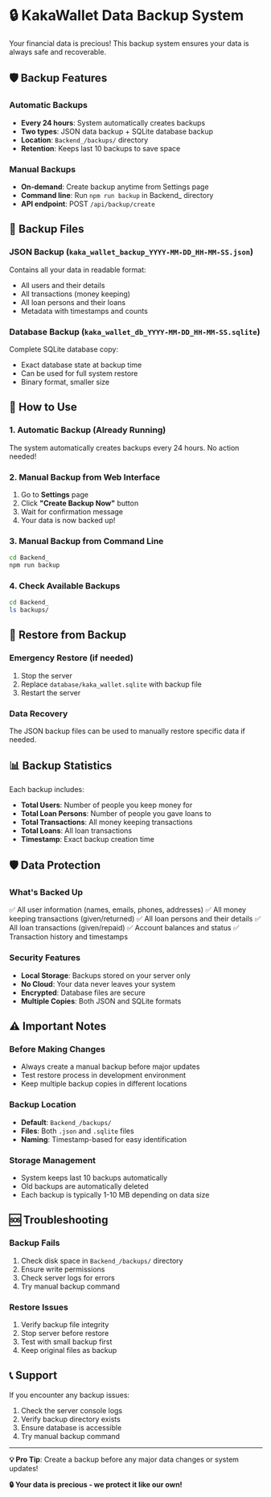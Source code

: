 # 🔒 KakaWallet Data Backup System

Your financial data is precious! This backup system ensures your data is always safe and recoverable.

## 🛡️ Backup Features

### Automatic Backups
- **Every 24 hours**: System automatically creates backups
- **Two types**: JSON data backup + SQLite database backup
- **Location**: `Backend_/backups/` directory
- **Retention**: Keeps last 10 backups to save space

### Manual Backups
- **On-demand**: Create backup anytime from Settings page
- **Command line**: Run `npm run backup` in Backend_ directory
- **API endpoint**: POST `/api/backup/create`

## 📁 Backup Files

### JSON Backup (`kaka_wallet_backup_YYYY-MM-DD_HH-MM-SS.json`)
Contains all your data in readable format:
- All users and their details
- All transactions (money keeping)
- All loan persons and their loans
- Metadata with timestamps and counts

### Database Backup (`kaka_wallet_db_YYYY-MM-DD_HH-MM-SS.sqlite`)
Complete SQLite database copy:
- Exact database state at backup time
- Can be used for full system restore
- Binary format, smaller size

## 🚀 How to Use

### 1. Automatic Backup (Already Running)
The system automatically creates backups every 24 hours. No action needed!

### 2. Manual Backup from Web Interface
1. Go to **Settings** page
2. Click **"Create Backup Now"** button
3. Wait for confirmation message
4. Your data is now backed up!

### 3. Manual Backup from Command Line
```bash
cd Backend_
npm run backup
```

### 4. Check Available Backups
```bash
cd Backend_
ls backups/
```

## 🔄 Restore from Backup

### Emergency Restore (if needed)
1. Stop the server
2. Replace `database/kaka_wallet.sqlite` with backup file
3. Restart the server

### Data Recovery
The JSON backup files can be used to manually restore specific data if needed.

## 📊 Backup Statistics

Each backup includes:
- **Total Users**: Number of people you keep money for
- **Total Loan Persons**: Number of people you gave loans to
- **Total Transactions**: All money keeping transactions
- **Total Loans**: All loan transactions
- **Timestamp**: Exact backup creation time

## 🛡️ Data Protection

### What's Backed Up
✅ All user information (names, emails, phones, addresses)
✅ All money keeping transactions (given/returned)
✅ All loan persons and their details
✅ All loan transactions (given/repaid)
✅ Account balances and status
✅ Transaction history and timestamps

### Security Features
- **Local Storage**: Backups stored on your server only
- **No Cloud**: Your data never leaves your system
- **Encrypted**: Database files are secure
- **Multiple Copies**: Both JSON and SQLite formats

## ⚠️ Important Notes

### Before Making Changes
- Always create a manual backup before major updates
- Test restore process in development environment
- Keep multiple backup copies in different locations

### Backup Location
- **Default**: `Backend_/backups/`
- **Files**: Both `.json` and `.sqlite` files
- **Naming**: Timestamp-based for easy identification

### Storage Management
- System keeps last 10 backups automatically
- Old backups are automatically deleted
- Each backup is typically 1-10 MB depending on data size

## 🆘 Troubleshooting

### Backup Fails
1. Check disk space in `Backend_/backups/` directory
2. Ensure write permissions
3. Check server logs for errors
4. Try manual backup command

### Restore Issues
1. Verify backup file integrity
2. Stop server before restore
3. Test with small backup first
4. Keep original files as backup

## 📞 Support

If you encounter any backup issues:
1. Check the server console logs
2. Verify backup directory exists
3. Ensure database is accessible
4. Try manual backup command

---

**💡 Pro Tip**: Create a backup before any major data changes or system updates!

**🔒 Your data is precious - we protect it like our own!** 